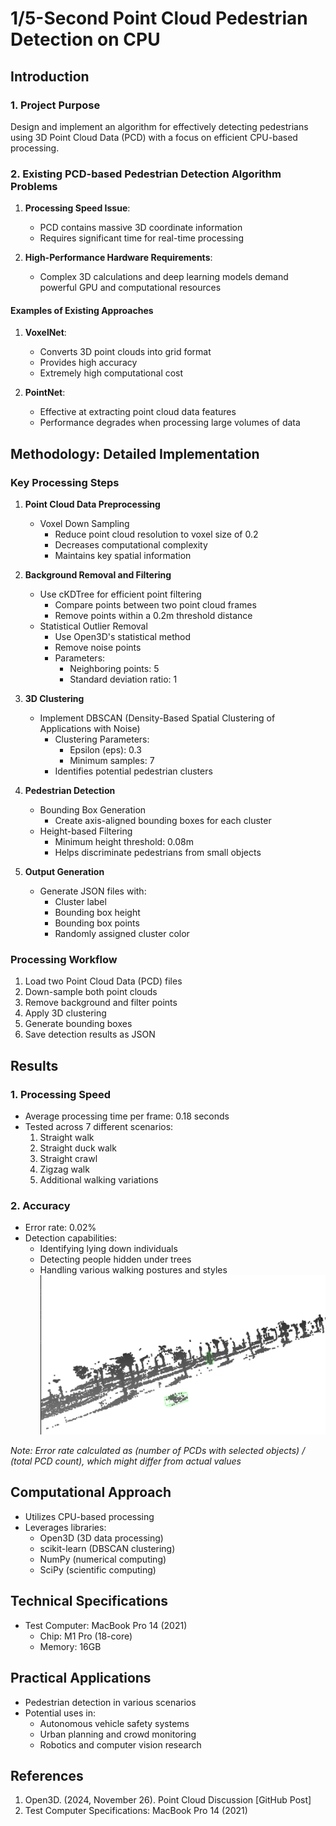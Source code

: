 # 1/5-Second Point Cloud Pedestrian Detection on CPU

## Introduction

### 1. Project Purpose
Design and implement an algorithm for effectively detecting pedestrians using 3D Point Cloud Data (PCD) with a focus on efficient CPU-based processing.

### 2. Existing PCD-based Pedestrian Detection Algorithm Problems
1. **Processing Speed Issue**: 
   - PCD contains massive 3D coordinate information
   - Requires significant time for real-time processing

2. **High-Performance Hardware Requirements**:
   - Complex 3D calculations and deep learning models demand powerful GPU and computational resources

#### Examples of Existing Approaches
1. **VoxelNet**: 
   - Converts 3D point clouds into grid format
   - Provides high accuracy
   - Extremely high computational cost

2. **PointNet**:
   - Effective at extracting point cloud data features
   - Performance degrades when processing large volumes of data

## Methodology: Detailed Implementation

### Key Processing Steps
1. **Point Cloud Data Preprocessing**
   - Voxel Down Sampling
     - Reduce point cloud resolution to voxel size of 0.2
     - Decreases computational complexity
     - Maintains key spatial information

2. **Background Removal and Filtering**
   - Use cKDTree for efficient point filtering
     - Compare points between two point cloud frames
     - Remove points within a 0.2m threshold distance
   - Statistical Outlier Removal
     - Use Open3D's statistical method
     - Remove noise points
     - Parameters: 
       - Neighboring points: 5
       - Standard deviation ratio: 1

3. **3D Clustering**
   - Implement DBSCAN (Density-Based Spatial Clustering of Applications with Noise)
     - Clustering Parameters:
       - Epsilon (eps): 0.3
       - Minimum samples: 7
     - Identifies potential pedestrian clusters

4. **Pedestrian Detection**
   - Bounding Box Generation
     - Create axis-aligned bounding boxes for each cluster
   - Height-based Filtering
     - Minimum height threshold: 0.08m
     - Helps discriminate pedestrians from small objects

5. **Output Generation**
   - Generate JSON files with:
     - Cluster label
     - Bounding box height
     - Bounding box points
     - Randomly assigned cluster color

### Processing Workflow
1. Load two Point Cloud Data (PCD) files
2. Down-sample both point clouds
3. Remove background and filter points
4. Apply 3D clustering
5. Generate bounding boxes
6. Save detection results as JSON

## Results

### 1. Processing Speed
- Average processing time per frame: 0.18 seconds
- Tested across 7 different scenarios:
  1. Straight walk
  2. Straight duck walk
  3. Straight crawl
  4. Zigzag walk
  5. Additional walking variations

### 2. Accuracy
- Error rate: 0.02%
- Detection capabilities:
  - Identifying lying down individuals
  - Detecting people hidden under trees
  - Handling various walking postures and styles
![resultimg](/img.png)

*Note: Error rate calculated as (number of PCDs with selected objects) / (total PCD count), which might differ from actual values*

## Computational Approach
- Utilizes CPU-based processing
- Leverages libraries:
  - Open3D (3D data processing)
  - scikit-learn (DBSCAN clustering)
  - NumPy (numerical computing)
  - SciPy (scientific computing)

## Technical Specifications
- Test Computer: MacBook Pro 14 (2021)
  - Chip: M1 Pro (18-core)
  - Memory: 16GB

## Practical Applications
- Pedestrian detection in various scenarios
- Potential uses in:
  - Autonomous vehicle safety systems
  - Urban planning and crowd monitoring
  - Robotics and computer vision research

## References
1. Open3D. (2024, November 26). Point Cloud Discussion [GitHub Post]
2. Test Computer Specifications: MacBook Pro 14 (2021)
